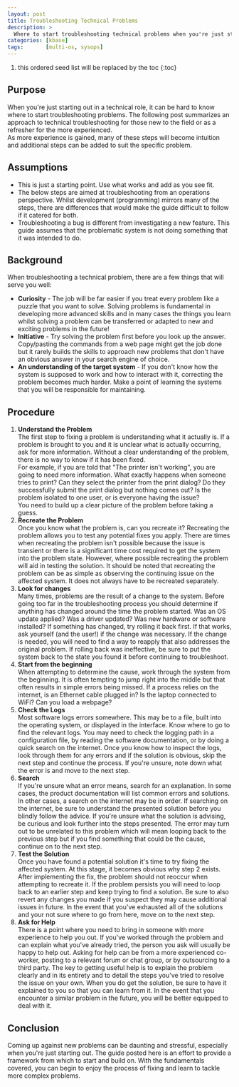 ```yaml
---
layout: post
title: Troubleshooting Technical Problems
description: >
  Where to start troubleshooting technical problems when you're just starting out.
categories: [kbase]
tags:       [multi-os, sysops]
---
```

1. this ordered seed list will be replaced by the toc
{:toc}

## Purpose
When you're just starting out in a technical role, it can be hard to know where to start troubleshooting problems. The following post summarizes an approach to technical troubleshooting for those new to the field or as a refresher for the more experienced.  
As more experience is gained, many of these steps will become intuition and additional steps can be added to suit the specific problem.

## Assumptions
+ This is just a starting point. Use what works and add as you see fit.
+ The below steps are aimed at troubleshooting from an operations perspective. Whilst development (programming) mirrors many of the steps, there are differences that would make the guide difficult to follow if it catered for both.
+ Troubleshooting a bug is different from investigating a new feature. This guide assumes that the problematic system is not doing something that it was intended to do.

## Background
When troubleshooting a technical problem, there are a few things that will serve you well:
+ **Curiosity** - The job will be far easier if you treat every problem like a puzzle that you want to solve. Solving problems is fundamental in developing more advanced skills and in many cases the things you learn whilst solving a problem can be transferred or adapted to new and exciting problems in the future!
+ **Initiative** - Try solving the problem first before you look up the answer. Copy/pasting the commands from a web page might get the job done but it rarely builds the skills to approach new problems that don't have an obvious answer in your search engine of choice.
+ **An understanding of the target system** - If you don't know how the system is supposed to work and how to interact with it, correcting the problem becomes much harder. Make a point of learning the systems that you will be responsible for maintaining. 

## Procedure
1. **Understand the Problem**  
The first step to fixing a problem is understanding what it actually is. If a problem is brought to you and it is unclear what is actually occurring, ask for more information. Without a clear understanding of the problem, there is no way to know if it has been fixed.  
For example, if you are told that "The printer isn't working", you are going to need more information. What exactly happens when someone tries to print? Can they select the printer from the print dialog? Do they successfully submit the print dialog but nothing comes out? Is the problem isolated to one user, or is everyone having the issue?  
You need to build up a clear picture of the problem before taking a guess.
2. **Recreate the Problem**  
Once you know what the problem is, can you recreate it? Recreating the problem allows you to test any potential fixes you apply. There are times when recreating the problem isn't possible because the issue is transient or there is a significant time cost required to get the system into the problem state. However, where possible recreating the problem will aid in testing the solution. It should be noted that recreating the problem can be as simple as observing the continuing issue on the affected system. It does not always have to be recreated separately.
3. **Look for changes**  
Many times, problems are the result of a change to the system. Before going too far in the troubleshooting process you should determine if anything has changed around the time the problem started. Was an OS update applied? Was a driver updated? Was new hardware or software installed? If something has changed, try rolling it back first. If that works, ask yourself (and the user!) if the change was necessary. If the change is needed, you will need to find a way to reapply that also addresses the original problem. If rolling back was ineffective, be sure to put the system back to the state you found it before continuing to troubleshoot.
4. **Start from the beginning**  
When attempting to determine the cause, work through the system from the beginning. It is often tempting to jump right into the middle but that often results in simple errors being missed. If a process relies on the internet, is an Ethernet cable plugged in? Is the laptop connected to WiFi? Can you load a webpage?
5. **Check the Logs**  
Most software logs errors somewhere. This may be to a file, built into the operating system, or displayed in the interface. Know where to go to find the relevant logs. You may need to check the logging path in a configuration file, by reading the software documentation, or by doing a quick search on the internet. Once you know how to inspect the logs, look through them for any errors and if the solution is obvious, skip the next step and continue the process. If you're unsure, note down what the error is and move to the next step.
6. **Search**  
If you're unsure what an error means, search for an explanation. In some cases, the product documentation will list common errors and solutions. In other cases, a search on the internet may be in order. If searching on the internet, be sure to understand the presented solution before you blindly follow the advice. If you're unsure what the solution is advising, be curious and look further into the steps presented. The error may turn out to be unrelated to this problem which will mean looping back to the previous step but if you find something that could be the cause, continue on to the next step.
7. **Test the Solution**  
Once you have found a potential solution it's time to try fixing the affected system. At this stage, it becomes obvious why step 2 exists. After implementing the fix, the problem should not reoccur when attempting to recreate it. If the problem persists you will need to loop back to an earlier step and keep trying to find a solution. Be sure to also revert any changes you made if you suspect they may cause additional issues in future. In the event that you've exhausted all of the solutions and your not sure where to go from here, move on to the next step.
8. **Ask for Help**  
There is a point where you need to bring in someone with more experience to help you out. If you've worked through the problem and can explain what you've already tried, the person you ask will usually be happy to help out. Asking for help can be from a more experienced co-worker, posting to a relevant forum or chat group, or by outsourcing to a third party. The key to getting useful help is to explain the problem clearly and in its entirety and to detail the steps you've tried to resolve the issue on your own. When you do get the solution, be sure to have it explained to you so that you can learn from it. In the event that you encounter a similar problem in the future, you will be better equipped to deal with it.

## Conclusion
Coming up against new problems can be daunting and stressful, especially when you're just starting out. The guide posted here is an effort to provide a framework from which to start and build on. With the fundamentals covered, you can begin to enjoy the process of fixing and learn to tackle more complex problems.